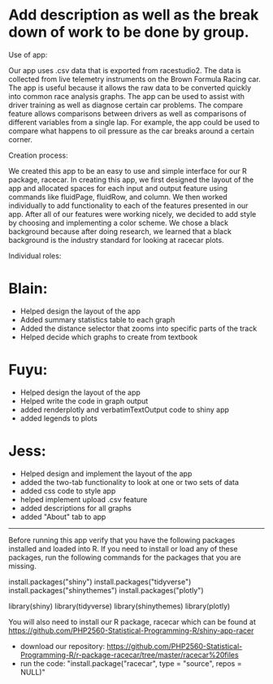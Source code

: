 # Add description as well as the break down of work to be done by group. 

Use of app:

Our app uses .csv data that is exported from racestudio2. The data is collected from live telemetry instruments on the Brown Formula Racing car. The app is useful because it allows the raw data to be converted quickly into common race analysis graphs. The app can be used to assist with driver training as well as diagnose certain car problems. The compare feature allows comparisons between drivers as well as comparisons of different variables from a single lap. For example, the app could be used to compare what happens to oil pressure as the car breaks around a certain corner.    

Creation process:

We created this app to be an easy to use and simple interface for our R package, racecar. In creating this app, we first designed the layout of the app and allocated spaces for each input and output feature using commands like fluidPage, fluidRow, and column. We then worked individually to add functionality to each of the features presented in our app. After all of our features were working nicely, we decided to add style by choosing and implementing a color scheme. We chose a black background because after doing research, we learned that a black background is the industry standard for looking at racecar plots.

Individual roles:

# Blain:
- Helped design the layout of the app
- Added summary statistics table to each graph
- Added the distance selector that zooms into specific parts of the track 
- Helped decide which graphs to create from textbook

# Fuyu:
- Helped design the layout of the app
- Helped write the code in graph output
- added renderplotly and verbatimTextOutput code to shiny app
- added legends to plots

# Jess: 
- Helped design and implement the layout of the app
- added the two-tab functionality to look at one or two sets of data
- added css code to style app
- helped implement upload .csv feature
- added descriptions for all graphs
- added "About" tab to app

---------------------------------

Before running this app verify that you have the following packages installed and loaded into R. If you need to install or load any of these packages, run the following commands for the packages that you are missing. 

install.packages("shiny")
install.packages("tidyverse")
install.packages("shinythemes")
install.packages("plotly")

library(shiny)
library(tidyverse)
library(shinythemes)
library(plotly)

You will also need to install our R package, racecar which can be found at https://github.com/PHP2560-Statistical-Programming-R/shiny-app-racer

- download our repository: 
https://github.com/PHP2560-Statistical-Programming-R/r-package-racecar/tree/master/racecar%20files
- run the code: "install.package("racecar", type = "source", repos = NULL)"

